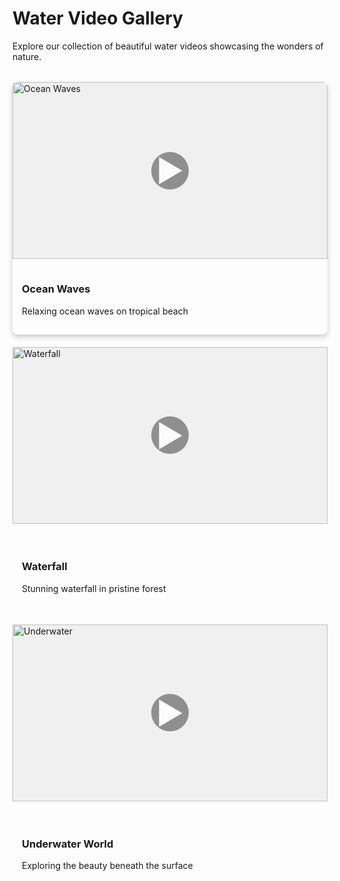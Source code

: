 <style>
    .video-gallery {
        display: grid;
        grid-template-columns: repeat(auto-fill, minmax(300px, 1fr));
        gap: 20px;
        margin: 2rem 0;
    }
    .video-item {
        border-radius: 8px;
        overflow: hidden;
        box-shadow: 0 4px 8px rgba(0,0,0,0.2);
        transition: transform 0.3s ease;
    }
    .video-item:hover {
        transform: translateY(-5px);
    }
    .video-thumb {
        position: relative;
        width: 100%;
        padding-top: 56.25%; /* 16:9 aspect ratio */
        background-color: #f0f0f0;
    }
    .video-thumb img {
        position: absolute;
        top: 0;
        left: 0;
        width: 100%;
        height: 100%;
        object-fit: cover;
    }
    .play-icon {
        position: absolute;
        top: 50%;
        left: 50%;
        transform: translate(-50%, -50%);
        color: white;
        font-size: 3rem;
        background: rgba(0,0,0,0.5);
        width: 60px;
        height: 60px;
        border-radius: 50%;
        display: flex;
        align-items: center;
        justify-content: center;
        opacity: 0.8;
    }
    .video-info {
        padding: 15px;
    }
    .modal {
        display: none;
        position: fixed;
        top: 0;
        left: 0;
        width: 100%;
        height: 100%;
        background: rgba(0,0,0,0.9);
        z-index: 999;
    }
    .modal-content {
        position: relative;
        width: 80%;
        max-width: 900px;
        margin: 5% auto;
    }
    .close-btn {
        position: absolute;
        top: -40px;
        right: 0;
        color: white;
        font-size: 2rem;
        cursor: pointer;
    }
    .video-container {
        position: relative;
        padding-bottom: 56.25%;
        height: 0;
    }
    .video-container iframe {
        position: absolute;
        top: 0;
        left: 0;
        width: 100%;
        height: 100%;
    }
</style>

# Water Video Gallery

Explore our collection of beautiful water videos showcasing the wonders of nature.

<div class="video-gallery">
    <!-- Video 1 -->
    <div class="video-item" data-video-id="UGPuEDyAsU8">
        <div class="video-thumb">
            <img src="https://img.youtube.com/vi/UGPuEDyAsU8/hqdefault.jpg" alt="Ocean Waves">
            <div class="play-icon">▶</div>
        </div>
        <div class="video-info">
            <h3>Ocean Waves</h3>
            <p>Relaxing ocean waves on tropical beach</p>
        </div>
        </div>
    
    
    
<div class="video-thumb">
<img src="https://img.youtube.com/vi/cI4ryatVkKw/hqdefault.jpg" alt="Waterfall">
<div class="play-icon">▶</div>
</div>
<div class="video-info">
<h3>Waterfall</h3>
<p>Stunning waterfall in pristine forest</p>
</div>


    
    
<div class="video-thumb">
            <img src="https://img.youtube.com/vi/DGIXT7ce3vQ/hqdefault.jpg" alt="Underwater">
            <div class="play-icon">▶</div>
        </div>
        <div class="video-info">
            <h3>Underwater World</h3>
            <p>Exploring the beauty beneath the surface</p>
        </div>
    </div>


</div>

<!-- Video Modal -->
<div id="videoModal" class="modal">
    <div class="modal-content">
        <span class="close-btn">&times;</span>
        <div class="video-container">
            <iframe id="videoPlayer" frameborder="0" allowfullscreen></iframe>
        </div>
    </div>
</div>

<script>
    document.addEventListener('DOMContentLoaded', function() {
        const videoItems = document.querySelectorAll('.video-item');
        const modal = document.getElementById('videoModal');
        const videoPlayer = document.getElementById('videoPlayer');
        const closeBtn = document.querySelector('.close-btn');
        
        videoItems.forEach(item => {
            item.addEventListener('click', function() {
                const videoId = this.getAttribute('data-video-id');
                videoPlayer.src = `https://www.youtube.com/embed/${videoId}?autoplay=1`;
                modal.style.display = 'block';
            });
        });
        
        closeBtn.addEventListener('click', function() {
            modal.style.display = 'none';
            videoPlayer.src = '';
        });
        
        window.addEventListener('click', function(event) {
            if (event.target == modal) {
                modal.style.display = 'none';
                videoPlayer.src = '';
            }
        });
    });
</script>
